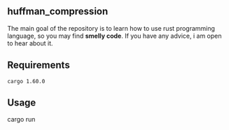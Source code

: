 huffman_compression
---


The main goal of the repository is to learn how to use rust programming language, 
so you may find **smelly code**. If you have any advice, i am open to hear about it.

Requirements
---

```cargo 1.60.0```



Usage
---

cargo run 